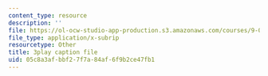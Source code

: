 ```yaml
---
content_type: resource
description: ''
file: https://ol-ocw-studio-app-production.s3.amazonaws.com/courses/9-00sc-introduction-to-psychology-fall-2011/05c8a3afbbf27f7a84af6f9b2ce47fb1_kD3CswjYb2E.srt
file_type: application/x-subrip
resourcetype: Other
title: 3play caption file
uid: 05c8a3af-bbf2-7f7a-84af-6f9b2ce47fb1
---
```

